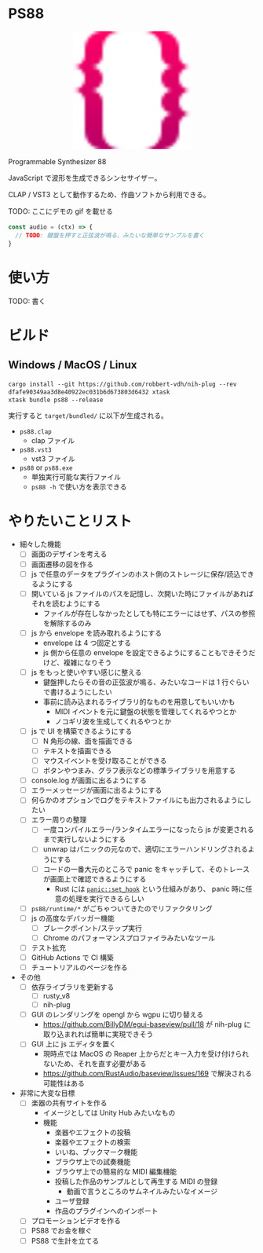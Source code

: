 # PS88

<p align="center">
<img src="./logo.svg" width="240" alt="PS88 logo">
</p>

Programmable Synthesizer 88

JavaScript で波形を生成できるシンセサイザー。

CLAP / VST3 として動作するため、作曲ソフトから利用できる。

TODO: ここにデモの gif を載せる

```js
const audio = (ctx) => {
  // TODO: 鍵盤を押すと正弦波が鳴る、みたいな簡単なサンプルを書く
}
```

# 使い方

TODO: 書く

# ビルド 

## Windows / MacOS / Linux

```
cargo install --git https://github.com/robbert-vdh/nih-plug --rev dfafe90349aa3d8e40922ec031b6d673803d6432 xtask
xtask bundle ps88 --release
```

実行すると `target/bundled/` に以下が生成される。

- `ps88.clap`
    - clap ファイル
- `ps88.vst3`
    - vst3 ファイル
- `ps88` or `ps88.exe`
    - 単独実行可能な実行ファイル
    - `ps88 -h` で使い方を表示できる

# やりたいことリスト

- 細々した機能
    - [ ] 画面のデザインを考える
    - [ ] 画面遷移の図を作る
    - [ ] js で任意のデータをプラグインのホスト側のストレージに保存/読込できるようにする
    - [ ] 開いている js ファイルのパスを記憶し、次開いた時にファイルがあればそれを読むようにする
        - ファイルが存在しなかったとしても特にエラーにはせず、パスの参照を解除するのみ
    - [ ] js から envelope を読み取れるようにする
        - envelope は 4 つ固定とする
        - js 側から任意の envelope を設定できるようにすることもできそうだけど、複雑になりそう
    - [ ] js をもっと使いやすい感じに整える
        - 鍵盤押したらその音の正弦波が鳴る、みたいなコードは 1 行ぐらいで書けるようにしたい
        - 事前に読み込まれるライブラリ的なものを用意してもいいかも
            - MIDI イベントを元に鍵盤の状態を管理してくれるやつとか
            - ノコギリ波を生成してくれるやつとか
    - [ ] js で UI を構築できるようにする
        - [ ] N 角形の線、面を描画できる
        - [ ] テキストを描画できる
        - [ ] マウスイベントを受け取ることができる
        - [ ] ボタンやつまみ、グラフ表示などの標準ライブラリを用意する
    - [ ] console.log が画面に出るようにする
    - [ ] エラーメッセージが画面に出るようにする
    - [ ] 何らかのオプションでログをテキストファイルにも出力されるようにしたい
    - [ ] エラー周りの整理
        - [ ] 一度コンパイルエラー/ランタイムエラーになったら js が変更されるまで実行しないようにする
        - [ ] unwrap はパニックの元なので、適切にエラーハンドリングされるようにする
        - [ ] コードの一番大元のところで panic をキャッチして、そのトレースが画面上で確認できるようにする
            - Rust には [`panic::set_hook`](https://doc.rust-lang.org/std/panic/struct.PanicInfo.html#method.location) という仕組みがあり、 panic 時に任意の処理を実行できるらしい
    - [ ] `ps88/runtime/*` がごちゃついてきたのでリファクタリング
    - [ ] js の高度なデバッガー機能
        - [ ] ブレークポイント/ステップ実行
        - [ ] Chrome のパフォーマンスプロファイラみたいなツール
    - [ ] テスト拡充
    - [ ] GitHub Actions で CI 構築
    - [ ] チュートリアルのページを作る
- その他
    - [ ] 依存ライブラリを更新する
        - [ ] rusty\_v8
        - [ ] nih-plug
    - [ ] GUI のレンダリングを opengl から wgpu に切り替える
        - https://github.com/BillyDM/egui-baseview/pull/18 が nih-plug に取り込まれれば簡単に実現できそう
    - [ ] GUI 上に js エディタを置く
        - 現時点では MacOS の Reaper 上からだとキー入力を受け付けられないため、それを直す必要がある
        - https://github.com/RustAudio/baseview/issues/169 で解決される可能性はある
- 非常に大変な目標
    - [ ] 楽器の共有サイトを作る
        - イメージとしては Unity Hub みたいなもの
        - 機能
            - 楽器やエフェクトの投稿
            - 楽器やエフェクトの検索
            - いいね、ブックマーク機能
            - ブラウザ上での試奏機能
            - ブラウザ上での簡易的な MIDI 編集機能
            - 投稿した作品のサンプルとして再生する MIDI の登録
                - 動画で言うところのサムネイルみたいなイメージ
            - ユーザ登録
            - 作品のプラグインへのインポート
    - [ ] プロモーションビデオを作る
    - [ ] PS88 でお金を稼ぐ
    - [ ] PS88 で生計を立てる

